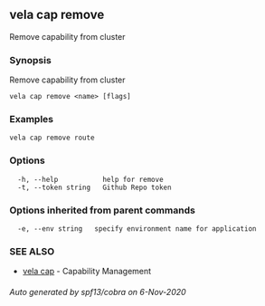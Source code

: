 ## vela cap remove

Remove capability from cluster

### Synopsis

Remove capability from cluster

```
vela cap remove <name> [flags]
```

### Examples

```
vela cap remove route
```

### Options

```
  -h, --help           help for remove
  -t, --token string   Github Repo token
```

### Options inherited from parent commands

```
  -e, --env string   specify environment name for application
```

### SEE ALSO

* [vela cap](vela_cap.md)	 - Capability Management

###### Auto generated by spf13/cobra on 6-Nov-2020
